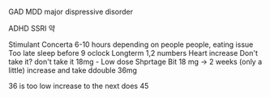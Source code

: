 
GAD
	MDD major dispressive disorder

ADHD
	SSRI 약

Stimulant
	Concerta
			6-10 hours depending on people
				people, eating issue
					Too late sleep
		before 9 oclock
		Longterm
			1,2 numbers
				Heart increase
		Don't take it? don't take it
		18mg - Low dose
			Shprtage
		Bit
18 mg -> 2 weeks (only a little)
increase and take ddouble 36mg

36 is too low increase to the next does 45